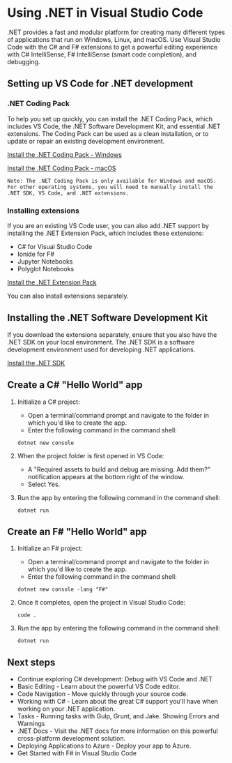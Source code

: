 # Using .NET in Visual Studio Code

.NET provides a fast and modular platform for creating many different types of applications that run on Windows, Linux, and macOS. Use Visual Studio Code with the C# and F# extensions to get a powerful editing experience with C# IntelliSense, F# IntelliSense (smart code completion), and debugging.

## Setting up VS Code for .NET development

### .NET Coding Pack

To help you set up quickly, you can install the .NET Coding Pack, which includes VS Code, the .NET Software Development Kit, and essential .NET extensions. The Coding Pack can be used as a clean installation, or to update or repair an existing development environment.

[Install the .NET Coding Pack - Windows](https://aka.ms/dotnet-coding-pack-win)

[Install the .NET Coding Pack - macOS](https://aka.ms/dotnet-coding-pack-mac)

    Note: The .NET Coding Pack is only available for Windows and macOS. For other operating systems, you will need to manually install the .NET SDK, VS Code, and .NET extensions.

### Installing extensions

If you are an existing VS Code user, you can also add .NET support by installing the .NET Extension Pack, which includes these extensions:

- C# for Visual Studio Code
- Ionide for F#
- Jupyter Notebooks
- Polyglot Notebooks

[Install the .NET Extension Pack](vscode:extension/ms-dotnettools.vscode-dotnet-pack)

You can also install extensions separately.

## Installing the .NET Software Development Kit

If you download the extensions separately, ensure that you also have the .NET SDK on your local environment. The .NET SDK is a software development environment used for developing .NET applications.

[Install the .NET SDK](https://aka.ms/vscDocs/dotnet/download)

## Create a C# "Hello World" app

1. Initialize a C# project:
    - Open a terminal/command prompt and navigate to the folder in which you'd like to create the app.
    - Enter the following command in the command shell:  
    ```
    dotnet new console
    ```

2. When the project folder is first opened in VS Code:
    - A "Required assets to build and debug are missing. Add them?" notification appears at the bottom right of the window.
    - Select Yes.

3. Run the app by entering the following command in the command shell:
    ```
    dotnet run
    ```

## Create an F# "Hello World" app

1. Initialize an F# project:
    - Open a terminal/command prompt and navigate to the folder in which you'd like to create the app.
    - Enter the following command in the command shell:
    ```
    dotnet new console -lang "F#"
    ```

2. Once it completes, open the project in Visual Studio Code:
    ```
    code .
    ```

3. Run the app by entering the following command in the command shell:
    ```
    dotnet run
    ```

## Next steps

- Continue exploring C# development: Debug with VS Code and .NET
- Basic Editing - Learn about the powerful VS Code editor.
- Code Navigation - Move quickly through your source code.
- Working with C# - Learn about the great C# support you'll have when working on your .NET application.
- Tasks - Running tasks with Gulp, Grunt, and Jake. Showing Errors and Warnings
- .NET Docs - Visit the .NET docs for more information on this powerful cross-platform development solution.
- Deploying Applications to Azure - Deploy your app to Azure.
- Get Started with F# in Visual Studio Code